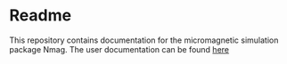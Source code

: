 # Readme

This repository contains documentation for the micromagnetic simulation package Nmag. The user documentation can
be found [here](http://nmag.readthedocs.io/en/latest/)
